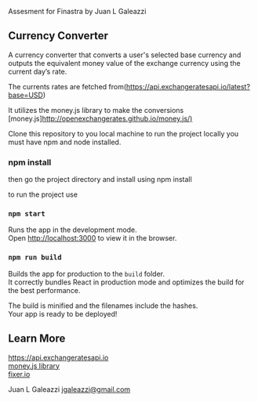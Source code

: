 Assesment for Finastra by Juan L Galeazzi


## Currency Converter

A currency converter that converts a user's selected base currency and outputs the equivalent money value of the exchange currency using the current day’s rate.

The currents rates are fetched from(https://api.exchangeratesapi.io/latest?base=USD)

It utilizes the money.js library to make the conversions [money.js]<http://openexchangerates.github.io/money.js/)>

 Clone this repository to you local machine
to run the project locally you must have npm and node installed.

### npm install
then go the project directory and install using npm install

to run the project use 

### `npm start`

Runs the app in the development mode.<br />
Open [http://localhost:3000](http://localhost:3000) to view it in the browser.


### `npm run build`

Builds the app for production to the `build` folder.<br />
It correctly bundles React in production mode and optimizes the build for the best performance.

The build is minified and the filenames include the hashes.<br />
Your app is ready to be deployed!

## Learn More
[https://api.exchangeratesapi.io ](https://api.exchangeratesapi.io/latest?base=USD) <br/>
[money.js library](http://openexchangerates.github.io/money.js) <br/>
[fixer.io](https://fixer.io)


Juan L Galeazzi
<jgaleazzi@gmail.com>
